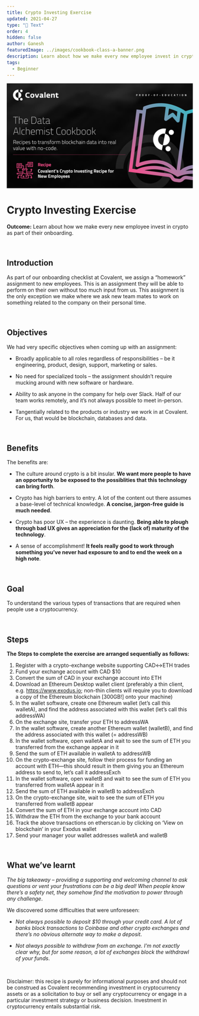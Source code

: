 ```yaml
---
title: Crypto Investing Exercise
updated: 2021-04-27
type: "📝 Text"
order: 4
hidden: false
author: Ganesh
featuredImage: ../images/cookbook-class-a-banner.png
description: Learn about how we make every new employee invest in crypto as part of their onboarding.
tags: 
  - Beginner
---
```


![Recipe logo](../images/crypto-investing.png)

# Crypto Investing Exercise

<Aside>

**Outcome:** Learn about how we make every new employee invest in crypto as part of their onboarding.

</Aside>

&nbsp;

## Introduction

As part of our onboarding checklist at Covalent, we assign a “homework” assignment to new employees. This is an assignment they will be able to perform on their own without too much input from us. This assignment is the only exception we make where we ask new team mates to work on something related to the company on their personal time.

&nbsp;

## Objectives

We had very specific objectives when coming up with an assignment:

- Broadly applicable to all roles regardless of responsibilities – be it engineering, product, design, support, marketing or sales.

- No need for specialized tools – the assignment shouldn’t require mucking around with new software or hardware.

- Ability to ask anyone in the company for help over Slack. Half of our team works remotely, and it’s not always possible to meet in-person.

- Tangentially related to the products or industry we work in at Covalent. For us, that would be blockchain, databases and data.

&nbsp;

## Benefits

The benefits are:

- The culture around crypto is a bit insular. **We want more people to have an opportunity to be exposed to the possiblities that this technology can bring forth**.

- Crypto has high barriers to entry. A lot of the content out there assumes a base-level of technical knowledge. **A concise, jargon-free guide is much needed**.

- Crypto has poor UX – the experience is daunting. **Being able to plough through bad UX gives an appreciation for the (lack of) maturity of the technology**.

- A sense of accomplishment! **It feels really good to work through something you’ve never had exposure to and to end the week on a high note**.

&nbsp;

## Goal

To understand the various types of transactions that are required when people use a cryptocurrency.

&nbsp;

## Steps

**The Steps to complete the exercise are arranged sequentially as follows:**

1. Register with a crypto-exchange website supporting CAD↔ETH trades
2. Fund your exchange account with CAD $10
3. Convert the sum of CAD in your exchange account into ETH
4. Download an Ethereum Desktop wallet client (preferably a thin client, e.g. https://www.exodus.io; non-thin clients will require you to download a copy of the Ethereum blockchain [300GB!] onto your machine)
5. In the wallet software, create one Ethereum wallet (let’s call this walletA), and find the address associated with this wallet (let’s call this addressWA)
6. On the exchange site, transfer your ETH to addressWA
7. In the wallet software, create another Ethereum wallet (walletB), and find the address associated with this wallet (= addressWB)
8. In the wallet software, open walletA and wait to see the sum of ETH you transferred from the exchange appear in it
9. Send the sum of ETH available in walletA to addressWB
10. On the crypto-exchange site, follow their process for funding an account with ETH—this should result in them giving you an Ethereum address to send to, let’s call it addressExch
11. In the wallet software, open walletB and wait to see the sum of ETH you transferred from walletA appear in it
12. Send the sum of ETH available in walletB to addressExch
13. On the crypto-exchange site, wait to see the sum of ETH you transferred from walletB appear
14. Convert the sum of ETH in your exchange account into CAD
15. Withdraw the ETH from the exchange to your bank account
16. Track the above transactions on etherscan.io by clicking on ‘View on blockchain’ in your Exodus wallet
17. Send your manager your wallet addresses walletA and walletB

&nbsp;

## What we’ve learnt

_The big takeaway – providing a supporting and welcoming channel to ask questions or vent your frustrations can be a big deal! When people know there’s a safety net, they somehow find the motivation to power through any challenge_.

We discovered some difficulties that were unforeseen:

- _Not always possible to deposit $10 through your credit card. A lot of banks block transactions to Coinbase and other crypto exchanges and there’s no obvious alternate way to make a deposit_.

- _Not always possible to withdraw from an exchange. I’m not exactly clear why, but for some reason, a lot of exchanges block the withdrawl of your funds_.

&nbsp;

<Aside>
Disclaimer: this recipe is purely for informational purposes and should not be construed as Covalent recommending investment in cryptocurrency assets or as a solicitation to buy or sell any cryptocurrency or engage in a particular investment strategy or business decision. Investment in cryptocurrency entails substantial risk.
</Aside>
